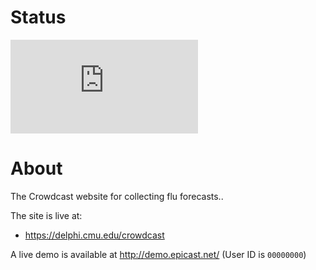 # Status

[![Deploy Status](https://delphi.midas.cs.cmu.edu/~automation/public/github_deploy_repo/badge.php?repo=cmu-delphi/www-epicast)](#)

# About

The Crowdcast website for collecting flu forecasts..

The site is live at:
- https://delphi.cmu.edu/crowdcast

A live demo is available at http://demo.epicast.net/ (User ID is `00000000`)
